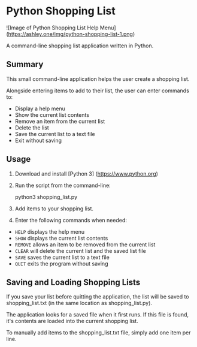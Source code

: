 # Python Shopping List

![Image of Python Shopping List Help Menu]
(https://ashley.one/img/python-shopping-list-1.png)

A command-line shopping list application written in Python.

## Summary

This small command-line application helps the user create a shopping list.

Alongside entering items to add to their list, the user can enter commands to:

* Display a help menu
* Show the current list contents
* Remove an item from the current list
* Delete the list
* Save the current list to a text file
* Exit without saving

## Usage

1. Download and install [Python 3] (https://www.python.org)

2. Run the script from the command-line:

    python3 shopping_list.py

3. Add items to your shopping list.

4. Enter the following commands when needed:

* `HELP` displays the help menu
* `SHOW` displays the current list contents
* `REMOVE` allows an item to be removed from the current list
* `CLEAR` will delete the current list and the saved list file
* `SAVE` saves the current list to a text file
* `QUIT` exits the program without saving

## Saving and Loading Shopping Lists

If you save your list before quitting the application, the list will be saved to shopping_list.txt (in the same location as shopping_list.py).

The application looks for a saved file when it first runs. If this file is found, it's contents are loaded into the current shopping list.

To manually add items to the shopping_list.txt file, simply add one item per line.
